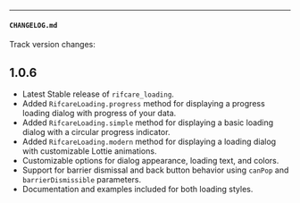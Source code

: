 


---
#### `CHANGELOG.md`

Track version changes:
## 1.0.6
- Latest Stable release of `rifcare_loading`.
- Added `RifcareLoading.progress` method for displaying a progress loading dialog with progress of your data.
- Added `RifcareLoading.simple` method for displaying a basic loading dialog with a circular progress indicator.
- Added `RifcareLoading.modern` method for displaying a loading dialog with customizable Lottie animations.
- Customizable options for dialog appearance, loading text, and colors.
- Support for barrier dismissal and back button behavior using `canPop` and `barrierDismissible` parameters.
- Documentation and examples included for both loading styles.

